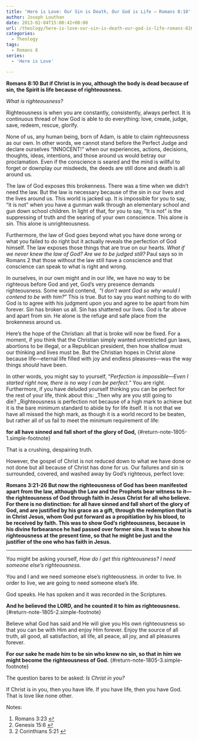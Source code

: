 ```yaml
---
title: 'Here is Love: Our Sin is Death, Our God is Life – Romans 8:10'
author: Joseph Louthan
date: 2013-02-04T15:00:42+00:00
url: /theology/here-is-love-our-sin-is-death-our-god-is-life-romans-810/
categories:
  - Theology
tags:
  - Romans 8
series:
  - 'Here is Love'

---
```

**Romans 8:10 But if Christ is in you, although the body is dead because of sin, the Spirit is life because of righteousness.**

_What is righteousness?_

Righteousness is when you are constantly, consistently, always perfect. It is continuous thread of how God is able to do everything: love, create, judge, save, redeem, rescue, glorify.

None of us, any human being, born of Adam, is able to claim righteousness as our own. In other words, we cannot stand before the Perfect Judge and declare ourselves “INNOCENT!” when our experiences, actions, decisions, thoughts, ideas, intentions, and those around us would betray our proclamation. Even if the conscience is seared and the mind is willful to forget or downplay our misdeeds, the deeds are still done and death is all around us.

The law of God exposes this brokenness. There was a time when we didn’t need the law. But the law is necessary because of the sin in our lives and the lives around us. This world is jacked up. It is impossible for you to say, “it is not” when you have a gunman walk through an elementary school and gun down school children. In light of that, for you to say, “It is not” is the suppressing of truth and the searing of your own conscience. This alone is sin. This alone is unrighteousness.

Furthermore, the law of God goes beyond what you have done wrong or what you failed to do right but it actually reveals the perfection of God himself. The law exposes those things that are true on our hearts. _What if we never knew the law of God? Are we to be judged still?_ Paul says so in Romans 2 that those without the law still have a conscience and that conscience can speak to what is right and wrong.

In ourselves, in our own might and in our life, we have no way to be righteous before God and yet, God&#8217;s very presence demands righteousness. Some would contend,  &#8220;_I don’t want God so why would I contend to be with him?_&#8221; This is true. But to say you want nothing to do with God is to agree with his judgment upon you and agree to be apart from him forever. Sin has broken us all. Sin has shattered our lives. God is far above and apart from sin. He alone is the refuge and safe place from the brokenness around us.

Here’s the hope of the Christian: all that is broke will now be fixed. For a moment, if you think that the Christian simply wanted unrestricted gun laws, abortions to be illegal, or a Republican president, then how shallow must our thinking and lives must be. But the Christian hopes in Christ alone because life—eternal life filled with joy and endless pleasures—was the way things _should_ have been.

In other words, you might say to yourself, “_Perfection is impossible—Even I started right now, there is no way I can be perfect._” You are right. Furthermore, if you have deluded yourself thinking you can be perfect for the rest of your life, think about this: _Then why are you still going to die? _Righteousness is perfection not because of a high mark to achieve but it is the bare minimum standard to abide by for life itself. It is not that we have all missed the high mark, as though it is a world record to be beaten, but rather all of us fail to meet the minimum requirement of life:

**for all have sinned and fall short of the glory of God,** [][2]{#return-note-1805-1.simple-footnote}

That is a crushing, despairing truth.

However, the gospel of Christ is not reduced down to what we have done or not done but all because of Christ has done for us. Our failures and sin is surrounded, covered, and washed away by God&#8217;s righteous, perfect love:

**Romans 3:21-26 But now the righteousness of God has been manifested apart from the law, although the Law and the Prophets bear witness to it—the righteousness of God through faith in Jesus Christ for all who believe. For there is no distinction: for all have sinned and fall short of the glory of God, and are justified by his grace as a gift, through the redemption that is in Christ Jesus, whom God put forward as a propitiation by his blood, to be received by faith. This was to show God&#8217;s righteousness, because in his divine forbearance he had passed over former sins. It was to show his righteousness at the present time, so that he might be just and the justifier of the one who has faith in Jesus.**
  
****

You might be asking yourself, _How do I get this righteousness? I need someone else’s righteousness._

You and I and we need someone else’s righteousness. in order to live. In order to live, we are going to need someone else’s life.

God speaks. He has spoken and it was recorded in the Scriptures.

**And he believed the LORD, and he counted it to him as righteousness.** [][3]{#return-note-1805-2.simple-footnote}

Believe what God has said and He will give you His own righteousness so that you can be with Him and enjoy Him forever. Enjoy the source of all truth, all good, all satisfaction, all life, all peace, all joy, and all pleasures forever.

**For our sake he made him to be sin who knew no sin, so that in him we might become the righteousness of God.** [][4]{#return-note-1805-3.simple-footnote}

The question bares to be asked: _Is Christ in you?_

If Christ is in you, then you have life. If you have life, then you have God. That is love like none other.

<div class="simple-footnotes">
  <p class="notes">
    Notes:
  </p>
  
  <ol>
    <li id="note-1805-1">
      Romans 3:23 <a href="#return-note-1805-1">&#8617;</a>
    </li>
    <li id="note-1805-2">
      Genesis 15:6 <a href="#return-note-1805-2">&#8617;</a>
    </li>
    <li id="note-1805-3">
      2 Corinthians 5:21 <a href="#return-note-1805-3">&#8617;</a>
    </li>
  </ol>
</div>

 [1]: https://i1.wp.com/theologic.us/wp-content/uploads/2013/02/mr_perfect.jpg
 [2]: #note-1805-1 "Romans 3:23"
 [3]: #note-1805-2 "Genesis 15:6"
 [4]: #note-1805-3 "2 Corinthians 5:21"